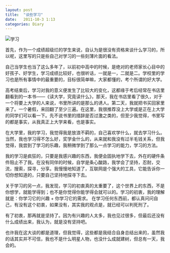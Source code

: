 ```yaml
---
layout: post
title:  "谈些学习"
date:   2011-10-3 1:13
categories: Diary
---
```


![学习](http://pic.yupoo.com/mygoare_v/BpFjne9e/medium.jpg)

首先，作为一个成绩超级烂的学生来说，自认为是很没有资格来谈什么学习的，所以呢，这里写的只是些自己对学习的一些刻薄片面的看法。

自己当学生也当了这么多年了，以前初中高中的时候，是绝对的老师家长心目中的好孩子、好学生，学习成绩比较好，也很听话，一就是一，二就是二。学校里的学习也是所有事情中的最重要的，目标很简单嘛，大家都懂的，考个所谓的好大学。

高考结束后，学习对我的意义便发生了比较大的变化，这都缘于考后经常在书店里翻看到的一本书——《读大学，究竟读什么》，那天，我在书店里看了很久，对于一个将要上大学的人来说，书里所讲的是那么的诱人。第二天，我就把书买回家里来了。一个暑假，来回翻了至少三遍。在这里，我很推荐没上大学或是正在上大学的同学们可以看一下。先不说书里的措辞是否过激之类的，但至少我觉得，书里写的都是事实，从我真正上大学来看，也是事实。

在大学里，我的学习，我觉得我是放浪不羁的，自己喜欢学什么，就去学习什么。当然，我也学习得不怎么好，奖学金什么的，从来就和我没有过半毛钱关系，但我觉得，我尝到了学习的乐趣，我稍微学到了那么一点学习的能力，学习的方法。

我的学习是疯狂的，只要是我感兴趣的东西，我便会固执地学下去，外在的硬件条件阻止不了我。在没有同伴的时候，自学是条心酸路，我学会了坚持，忍耐，交流，搜索，探寻，分享。我慢慢地知道了，互联网是个强大的工具，它能告诉你一切你想知道的，只要自己坚持地探寻下去。

关于学习的另一点，我发现，学习的初衷真的太重要了，这个世界上的东西，不是你想学，就能学得到；也不是你觉得你能学得会就可以的。学习的初衷，我的理解就是：你学习它的兴趣 + 你学习它的需求。  在学习任何东西前，都认真问问自己，有没有这个初衷，如果没有，其实我的观点是，就已经可以判死刑了。

有了初衷，那再就是坚持了。因为有兴趣的人太多，我也见过很多，但最后还没有什么成绩出来，我认为，就是没有坚持吧。

也许我在这大谈的都是道理，但我觉得，这些都是我结合自身总结出来的，虽然我的话其实并不可信，我也不是什么明星人物，也没什么成就建树，但总有一天，我会的。
